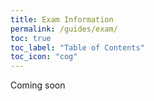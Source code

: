 ```yaml
---
title: Exam Information
permalink: /guides/exam/
toc: true
toc_label: "Table of Contents"
toc_icon: "cog"
---
```


Coming soon